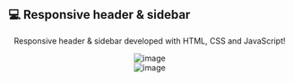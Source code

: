 ## 💻 Responsive header & sidebar

<div align="center">
  <p>Responsive header & sidebar developed with HTML, CSS and JavaScript!</p>

  ![image](https://github.com/user-attachments/assets/326c9db9-e7e7-4102-966c-4d706e34fc0b)  
  ![image](https://github.com/user-attachments/assets/52009a65-d349-454c-b579-c39430db0070)

</div>
